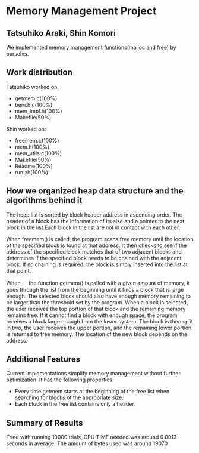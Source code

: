 # Memory Management Project

## Tatsuhiko Araki, Shin Komori

We implemented memory management functions(malloc and free) by ourselvs.

## Work distribution

Tatsuhiko worked on:

- getmem.c(100%)
- bench.c(100%)
- mem_impl.h(100%)
- Makefile(50%)

Shin worked on:

- freemem.c(100%)
- mem.h(100%)
- mem_utils.c(100%)
- Makefile(50%)
- Readme(100%)
- run.sh(100%)

## How we organized heap data structure and the algorithms behind it

The heap list is sorted by block header address in ascending order. The header of a block has the information of its size and a pointer to the next block in the list.Each block in the list are not in contact with each other.

When freemem() is called, the program scans free memory until the location of the specified block is found at that address. It then checks to see if the address of the specified block matches that of two adjacent blocks and determines if the specified block needs to be chained with the adjacent block. If no chaining is required, the block is simply inserted into the list at that point.

When 　 the function getmem() is called with a given amount of memory, it goes through the list from the beginning until it finds a block that is large enough.
The selected block should also have enough memory remaining to be larger than the threshold set by the program. When a block is selected, the user receives the top portion of that block and the remaining memory remains free. If it cannot find a block with enough space, the program receives a block large enough from the lower system. The block is then split in two, the user receives the upper portion, and the remaining lower portion is returned to free memory. The location of the new block depends on the address.

## Additional Features

Current implementations simplify memory management without further optimization. It has the following properties.

- Every time getmem starts at the beginning of the free list when searching for blocks of the appropriate size.
- Each block in the free list contains only a header.

## Summary of Results

Tried with running 10000 trials, CPU TIME needed was around 0.0013 seconds in average. The amount of bytes used was around 19070

